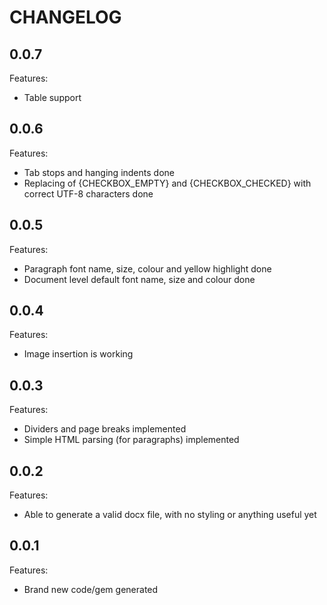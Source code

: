 # CHANGELOG

## 0.0.7

Features:

- Table support

## 0.0.6

Features:

- Tab stops and hanging indents done
- Replacing of {CHECKBOX_EMPTY} and {CHECKBOX_CHECKED} with correct UTF-8 characters done

## 0.0.5

Features:

- Paragraph font name, size, colour and yellow highlight done
- Document level default font name, size and colour done

## 0.0.4

Features:

- Image insertion is working

## 0.0.3

Features:

- Dividers and page breaks implemented
- Simple HTML parsing (for paragraphs) implemented

## 0.0.2

Features:

- Able to generate a valid docx file, with no styling or anything useful yet

## 0.0.1

Features:

- Brand new code/gem generated
